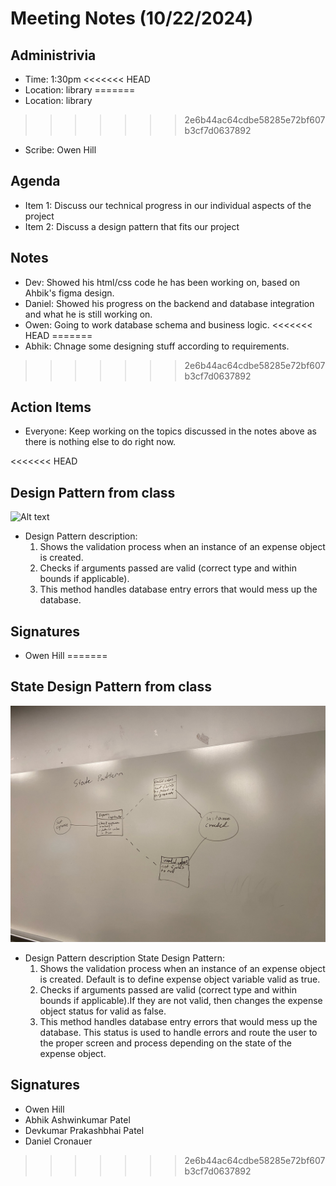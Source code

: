 # Meeting Notes (10/22/2024)

## Administrivia
* Time: 1:30pm
<<<<<<< HEAD
* Location: library 
=======
* Location: library
>>>>>>> 2e6b44ac64cdbe58285e72bf607b3cf7d0637892
* Scribe: Owen Hill

## Agenda

- Item 1: Discuss our technical progress in our individual aspects of the project
- Item 2: Discuss a design pattern that fits our project

## Notes
- Dev: Showed his html/css code he has been working on, based on Ahbik's figma design.
- Daniel: Showed his progress on the backend and database integration and what he is still working on.
- Owen: Going to work database schema and business logic.
<<<<<<< HEAD
=======
- Abhik: Chnage some designing stuff according to requirements.
>>>>>>> 2e6b44ac64cdbe58285e72bf607b3cf7d0637892

## Action Items
- Everyone: Keep working on the topics discussed in the notes above as there is nothing else to do right now.

<<<<<<< HEAD
## Design Pattern from class
![Alt text](./Design_pattern.png)

- Design Pattern description: 
    1. Shows the validation process when an instance of an expense object is created.
    2. Checks if arguments passed are valid (correct type and within bounds if applicable).
    3. This method handles database entry errors that would mess up the database.

## Signatures
- Owen Hill
=======
## State Design Pattern from class
![Alt text](./Design_pattern.jpeg)

- Design Pattern description State Design Pattern:
    1. Shows the validation process when an instance of an expense object is created. Default is to define expense object variable valid as true.
    2. Checks if arguments passed are valid (correct type and within bounds if applicable).If they are not valid, then changes the expense object status for valid as false.
    3. This method handles database entry errors that would mess up the database. This status is used to handle errors and route the user to the proper screen and process depending on the state of the expense object.

## Signatures
- Owen Hill
- Abhik Ashwinkumar Patel
- Devkumar Prakashbhai Patel
- Daniel Cronauer


>>>>>>> 2e6b44ac64cdbe58285e72bf607b3cf7d0637892
